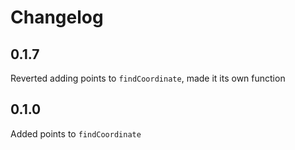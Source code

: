 # Changelog

## 0.1.7

Reverted adding points to `findCoordinate`, made it its own function

## 0.1.0

Added points to `findCoordinate`
